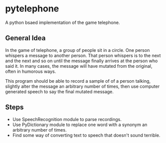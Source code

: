 # pytelephone
A python bsaed implementation of the game telephone.

## General Idea
In the game of telephone, a group of people sit in a circle. One person whispers a message to another person. That person whispers is to the next and the next and so on until the message finally arrives at the person who said it. In many cases, the message will have mutated from the original, often in humorous ways.

This program should be able to record a sample of of a person talking, slightly alter the message an arbitrary number of times, then use computer generated speech to say the final mutated message.

## Steps

- Use SpeechRecognition module to parse recordings.
- Use PyDictionary module to replace one word with a synonym an arbitrary number of times.
- Find some way of converting text to speech that doesn't sound terrible.
